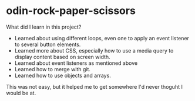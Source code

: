 # odin-rock-paper-scissors

What did I learn in this project?

- Learned about using different loops, even one to apply an event listener to several button elements.
- Learned more about CSS, especially how to use a media query to display content based on screen width.
- Learned about event listeners as mentioned above
- Learned how to merge with git.
- Learned how to use objects and arrays.

This was not easy, but it helped me to get somewhere I'd never thoguht I would be at.
